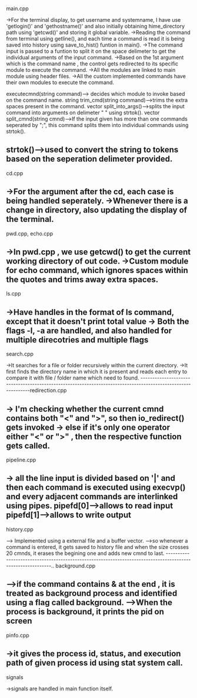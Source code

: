 main.cpp

->For the terminal display, to get username and systemname, I have use 'getlogin()' and 'gethostname()' and also initially obtaining hime_directory path using 'getcwd()' and storing it  global variable.
->Reading the command from terminal using getline(), and each time a command is read it is being saved into history using save_to_hist() funtion in main().
->The command input is passed to a funtion to split it on the space delimeter to get the individual arguments of the input command.
->Based on the 1st argument which is the command name , the control gets redirected to its specific module to execute the command.
->All the modules are linked to main module using header files.
->All the custom implemented commands have their own modules to execute the command.

executecmnd(string command)--> decides which module to invoke based on the command name.
string trim_cmd(string command)-->trims the extra spaces present in the command.
vector<string> split_into_args()-->splits the input command into arguments on delimeter " " using strtok().
vector<string> split_cmnd(string cmnd)-->If the input given has more than one commands seperated by ";", this command splits them into individual commands using strtok().

strtok()-->used to convert the string to tokens based on the seperation delimeter provided.
-------------------------------------------------------------------------------------------------------------
cd.cpp

->For the argument after the cd, each case is being handled seperately.
->Whenever there is a change in directory, also updating the display of the terminal.
-------------------------------------------------------------------------------------------------------------

pwd.cpp, echo.cpp

->In pwd.cpp , we use getcwd() to get the current working directory of out code.
->Custom module for echo command, which ignores spaces within the quotes and trims away extra spaces.
-------------------------------------------------------------------------------------------------------------

ls.cpp

->Have handles in the format of ls command, except that it doesn't print total value
-> Both the flags -l, -a are handled, and also handled for multiple direcotries and multiple flags
-------------------------------------------------------------------------------------------------------------
search.cpp

->It searches for a file or folder recursively within the current directory.
->It first finds the directory name in which it is present and reads each entry to compare it with file / folder name which need to found.
-------------------------------------------------------------------------------------------------------------redirection.cpp

-> I'm checking whether the current cmnd contains both "<" and ">", so then io_redirect() gets invoked
-> else if it's only one operator either "<" or ">" , then the respective function gets called.
-------------------------------------------------------------------------------------------------------------
pipeline.cpp

-> all the line input is divided based on '|' and then each command is executed using execvp() and every adjacent commands are interlinked using pipes.
pipefd[0]-->allows to read input
pipefd[1]-->allows to write output
------------------------------------------------------------------------------------------------------------
history.cpp

--> Implemented using a external file and a buffer vector.
-->so whenever a command is entered, it gets saved to history file and when the size crosses 20 cmnds, it erases the begining one and adds new cmnd to last.
-----------------------------------------------------------------------------------------------------------..
background.cpp

-->if the command contains & at the end , it is treated as background process and identified using a flag called background.
-->When the process is background, it prints the pid on screen
------------------------------------------------------------------------------------------------------------
pinfo.cpp

->it gives the process id, status, and execution path of given process id using stat system call.
------------------------------------------------------------------------------------------------------------
signals

->signals are handled in main function itself.